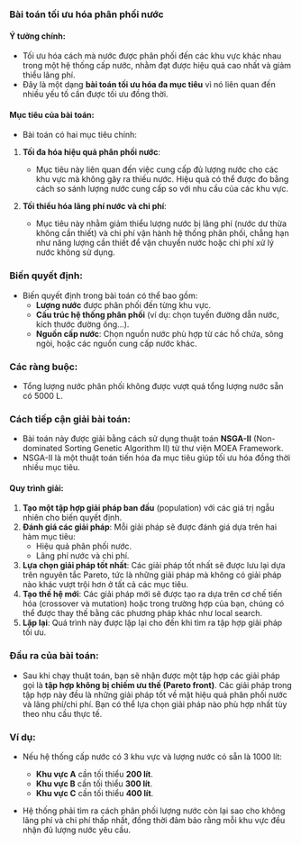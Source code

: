 ### Bài toán tối ưu hóa phân phối nước

#### Ý tưởng chính:
   -  Tối ưu hóa cách mà nước được phân phối đến các khu vực khác nhau trong một hệ thống cấp nước, nhằm đạt được hiệu quả cao nhất và giảm thiểu lãng phí. 
   - Đây là một dạng **bài toán tối ưu hóa đa mục tiêu** vì nó liên quan đến nhiều yếu tố cần được tối ưu đồng thời.

#### Mục tiêu của bài toán:
   - Bài toán có hai mục tiêu chính:
   1. **Tối đa hóa hiệu quả phân phối nước**:
      - Mục tiêu này liên quan đến việc cung cấp đủ lượng nước cho các khu vực mà không gây ra thiếu nước. Hiệu quả có thể được đo bằng cách so sánh lượng nước cung cấp so với nhu cầu của các khu vực.
   
   2. **Tối thiểu hóa lãng phí nước và chi phí**:
      - Mục tiêu này nhằm giảm thiểu lượng nước bị lãng phí (nước dư thừa không cần thiết) và chi phí vận hành hệ thống phân phối, chẳng hạn như năng lượng cần thiết để vận chuyển nước hoặc chi phí xử lý nước không sử dụng.

### Biến quyết định:
   - Biến quyết định trong bài toán có thể bao gồm:
      + **Lượng nước** được phân phối đến từng khu vực.
      + **Cấu trúc hệ thống phân phối** (ví dụ: chọn tuyến đường dẫn nước, kích thước đường ống...).
      + **Nguồn cấp nước**: Chọn nguồn nước phù hợp từ các hồ chứa, sông ngòi, hoặc các nguồn cung cấp nước khác.

### Các ràng buộc:
- Tổng lượng nước phân phối không được vượt quá tổng lượng nước sẵn có 5000 L.


### Cách tiếp cận giải bài toán:
   - Bài toán này được giải bằng cách sử dụng thuật toán **NSGA-II** (Non-dominated Sorting Genetic Algorithm II) từ thư viện MOEA Framework. 
   - NSGA-II là một thuật toán tiến hóa đa mục tiêu giúp tối ưu hóa đồng thời nhiều mục tiêu.

#### Quy trình giải:
   1. **Tạo một tập hợp giải pháp ban đầu** (population) với các giá trị ngẫu nhiên cho biến quyết định.
   2. **Đánh giá các giải pháp**: Mỗi giải pháp sẽ được đánh giá dựa trên hai hàm mục tiêu:
      - Hiệu quả phân phối nước.
      - Lãng phí nước và chi phí.
   3. **Lựa chọn giải pháp tốt nhất**: Các giải pháp tốt nhất sẽ được lưu lại dựa trên nguyên tắc Pareto, tức là những giải pháp mà không có giải pháp nào khác vượt trội hơn ở tất cả các mục tiêu.
   4. **Tạo thế hệ mới**: Các giải pháp mới sẽ được tạo ra dựa trên cơ chế tiến hóa (crossover và mutation) hoặc trong trường hợp của bạn, chúng có thể được thay thế bằng các phương pháp khác như local search.
   5. **Lặp lại**: Quá trình này được lặp lại cho đến khi tìm ra tập hợp giải pháp tối ưu.

### Đầu ra của bài toán:
   - Sau khi chạy thuật toán, bạn sẽ nhận được một tập hợp các giải pháp gọi là **tập hợp không bị chiếm ưu thế (Pareto front)**. Các giải pháp trong tập hợp này đều là những giải pháp tốt về mặt hiệu quả phân phối nước và lãng phí/chi phí. Bạn có thể lựa chọn giải pháp nào phù hợp nhất tùy theo nhu cầu thực tế.

### Ví dụ:
   - Nếu hệ thống cấp nước có 3 khu vực và lượng nước có sẵn là 1000 lít:

      + **Khu vực A** cần tối thiểu **200 lít**.
      + **Khu vực B** cần tối thiểu **300 lít**.
      + **Khu vực C** cần tối thiểu **400 lít**.

   - Hệ thống phải tìm ra cách phân phối lượng nước còn lại sao cho không lãng phí và chi phí thấp nhất, đồng thời đảm bảo rằng mỗi khu vực đều nhận đủ lượng nước yêu cầu.